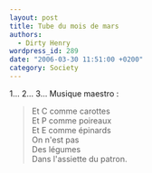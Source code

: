 ```yaml
---
layout: post
title: Tube du mois de mars
authors:
  - Dirty Henry
wordpress_id: 289
date: "2006-03-30 11:51:00 +0200"
category: Society
---
```


1… 2… 3… Musique maestro :

> Et C comme carottes  
> Et P comme poireaux  
> Et E comme épinards  
> On n'est pas  
> Des légumes  
> Dans l'assiette du patron.
